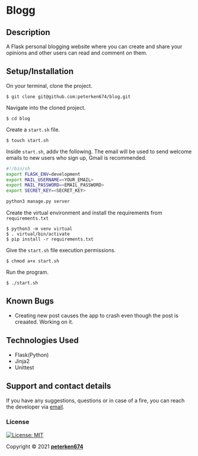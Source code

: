 # Blogg
## Description
A Flask personal blogging website where you can create and share your opinions and other users can read and comment on them. 

## Setup/Installation
On your terminal, clone the project.
    
    $ git clone git@github.com:peterken674/blog.git

Navigate into the cloned project.

    $ cd blog

Create a `start.sh` file.

    $ touch start.sh

Inside `start.sh`, addv the following. The email will be used to send welcome emails to new users who sign up, Gmail is recommended.

```bash
#!/bin/sh
export FLASK_ENV=development
export MAIL_USERNAME=<YOUR_EMAIL>
export MAIL_PASSWORD=<EMAIL_PASSWORD>
export SECRET_KEY=<SECRET_KEY>

python3 manage.py server
```

Create the virtual environment and install the requirements from `requirements.txt`

    $ python3 -m venv virtual
    $ . virtual/bin/activate
    $ pip install -r requirements.txt

Give the `start.sh` file execution permissions.

    $ chmod a+x start.sh

Run the program.

    $ ./start.sh
## Known Bugs
- Creating new post causes the app to crash even though the post is creaated. Working on it.
## Technologies Used
- Flask(Python)
- Jinja2
- Unittest
## Support and contact details
If you have any suggestions, questions or in case of a fire, you can reach the developer via [email](mailto:peterken.ngugi@gmail.com).
### License
 [![License: MIT](https://img.shields.io/badge/License-MIT-yellow.svg)](LICENSE)

Copyright &copy; 2021 **[peterken674](www.github.com/peterken674)**